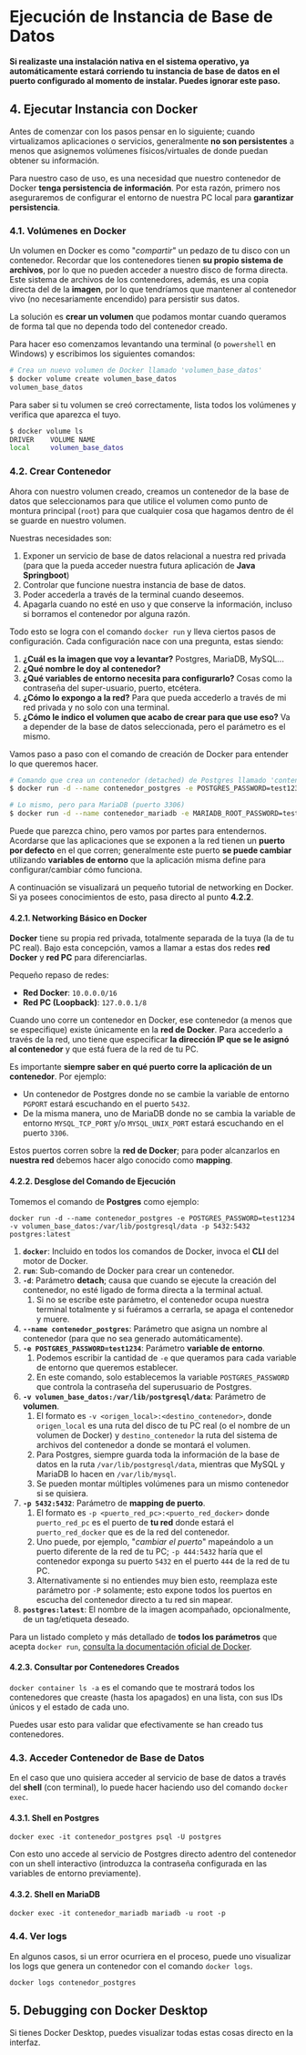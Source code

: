 # Ejecución de Instancia de Base de Datos
**Si realizaste una instalación nativa en el sistema operativo, ya automáticamente estará corriendo tu instancia de base de datos en el puerto configurado al momento de instalar. Puedes ignorar este paso.**

## 4. Ejecutar Instancia con Docker
Antes de comenzar con los pasos pensar en lo siguiente; cuando virtualizamos aplicaciones o servicios, generalmente **no son persistentes** a menos que asignemos volúmenes físicos/virtuales de donde puedan obtener su información.

Para nuestro caso de uso, es una necesidad que nuestro contenedor de Docker **tenga persistencia de información**. Por esta razón, primero nos aseguraremos de configurar el entorno de nuestra PC local para **garantizar persistencia**.

### 4.1. Volúmenes en Docker
Un volumen en Docker es como "*compartir*" un pedazo de tu disco con un contenedor. Recordar que los contenedores tienen **su propio sistema de archivos**, por lo que no pueden acceder a nuestro disco de forma directa. Este sistema de archivos de los contenedores, además, es una copia directa del de la **imagen**, por lo que tendríamos que mantener al contenedor vivo (no necesariamente encendido) para persistir sus datos.

La solución es **crear un volumen** que podamos montar cuando queramos de forma tal que no dependa todo del contenedor creado.

Para hacer eso comenzamos levantando una terminal (o `powershell` en Windows) y escribimos los siguientes comandos:

```bash
# Crea un nuevo volumen de Docker llamado 'volumen_base_datos'
$ docker volume create volumen_base_datos
volumen_base_datos
```

Para saber si tu volumen se creó correctamente, lista todos los volúmenes y verifica que aparezca el tuyo.

```bash
$ docker volume ls
DRIVER    VOLUME NAME
local     volumen_base_datos
```

### 4.2. Crear Contenedor
Ahora con nuestro volumen creado, creamos un contenedor de la base de datos que seleccionamos para que utilice el volumen como punto de montura principal (`root`) para que cualquier cosa que hagamos dentro de él se guarde en nuestro volumen.

Nuestras necesidades son:
1. Exponer un servicio de base de datos relacional a nuestra red privada (para que la pueda acceder nuestra futura aplicación de **Java Springboot**)
2. Controlar que funcione nuestra instancia de base de datos.
3. Poder accederla a través de la terminal cuando deseemos.
4. Apagarla cuando no esté en uso y que conserve la información, incluso si borramos el contenedor por alguna razón.

Todo esto se logra con el comando `docker run` y lleva ciertos pasos de configuración. Cada configuración nace con una pregunta, estas siendo:
1. **¿Cuál es la imagen que voy a levantar?** Postgres, MariaDB, MySQL...
2. **¿Qué nombre le doy al contenedor?**
3. **¿Qué variables de entorno necesita para configurarlo?** Cosas como la contraseña del super-usuario, puerto, etcétera.
4. **¿Cómo lo expongo a la red?** Para que pueda accederlo a través de mi red privada y no solo con una terminal.
5. **¿Cómo le indico el volumen que acabo de crear para que use eso?** Va a depender de la base de datos seleccionada, pero el parámetro es el mismo.

Vamos paso a paso con el comando de creación de Docker para entender lo que queremos hacer.
```bash
# Comando que crea un contenedor (detached) de Postgres llamado 'contenedor_postgres', expuesto a la red en el puerto 5432, montado al volumen 'volumen_base_datos' y configurado con variables de entorno específicas a Postgres para darle la contraseña por defecto del superusuario 'postgres' a 'test1234'.
$ docker run -d --name contenedor_postgres -e POSTGRES_PASSWORD=test1234 -v volumen_base_datos:/var/lib/postgresql/data -p 5432:5432 postgres:latest

# Lo mismo, pero para MariaDB (puerto 3306)
$ docker run -d --name contenedor_mariadb -e MARIADB_ROOT_PASSWORD=test1234 -v volumen_base_datos:/var/lib/mysql -p 3306:3306 mariadb:latest
```

Puede que parezca chino, pero vamos por partes para entendernos. Acordarse que las aplicaciones que se exponen a la red tienen un **puerto por defecto** en el que corren; generalmente este puerto **se puede cambiar** utilizando **variables de entorno** que la aplicación misma define para configurar/cambiar cómo funciona.

A continuación se visualizará un pequeño tutorial de networking en Docker. Si ya posees conocimientos de esto, pasa directo al punto **4.2.2**.

#### 4.2.1. Networking Básico en Docker
**Docker** tiene su propia red privada, totalmente separada de la tuya (la de tu PC real). Bajo esta concepción, vamos a llamar a estas dos redes **red Docker** y **red PC** para diferenciarlas.

Pequeño repaso de redes:
- **Red Docker**: `10.0.0.0/16`
- **Red PC (Loopback)**: `127.0.0.1/8`

Cuando uno corre un contenedor en Docker, ese contenedor (a menos que se especifique) existe únicamente en la **red de Docker**. Para accederlo a través de la red, uno tiene que especificar **la dirección IP que se le asignó al contenedor** y que está fuera de la red de tu PC.

Es importante **siempre saber en qué puerto corre la aplicación de un contenedor**. Por ejemplo:
- Un contenedor de Postgres donde no se cambie la variable de entorno `PGPORT` estará escuchando en el puerto `5432`.
- De la misma manera, uno de MariaDB donde no se cambia la variable de entorno `MYSQL_TCP_PORT` y/o `MYSQL_UNIX_PORT` estará escuchando en el puerto `3306`.

Estos puertos corren sobre la **red de Docker**; para poder alcanzarlos en **nuestra red** debemos hacer algo conocido como **mapping**.

#### 4.2.2. Desglose del Comando de Ejecución
Tomemos el comando de **Postgres** como ejemplo:

`docker run -d --name contenedor_postgres -e POSTGRES_PASSWORD=test1234 -v volumen_base_datos:/var/lib/postgresql/data -p 5432:5432 postgres:latest`
1. **`docker`**: Incluido en todos los comandos de Docker, invoca el **CLI** del motor de Docker.
2. **`run`**: Sub-comando de Docker para crear un contenedor.
3. **`-d`**: Parámetro **detach**; causa que cuando se ejecute la creación del contenedor, no esté ligado de forma directa a la terminal actual.
   1. Si no se escribe este parámetro, el contenedor ocupa nuestra terminal totalmente y si fuéramos a cerrarla, se apaga el contenedor y muere.
4. **`--name contenedor_postgres`**: Parámetro que asigna un nombre al contenedor (para que no sea generado automáticamente).
5. **`-e POSTGRES_PASSWORD=test1234`**: Parámetro **variable de entorno**.
   1. Podemos escribir la cantidad de `-e` que queramos para cada variable de entorno que queremos establecer.
   2. En este comando, solo establecemos la variable `POSTGRES_PASSWORD` que controla la contraseña del superusuario de Postgres.
6. **`-v volumen_base_datos:/var/lib/postgresql/data`**: Parámetro de **volumen**.
   1. El formato es `-v <origen_local>:<destino_contenedor>`, donde `origen_local` es una ruta del disco de tu PC real (o el nombre de un volumen de Docker) y `destino_contenedor` la ruta del sistema de archivos del contenedor a donde se montará el volumen.
   2. Para Postgres, siempre guarda toda la información de la base de datos en la ruta `/var/lib/postgresql/data`, mientras que MySQL y MariaDB lo hacen en `/var/lib/mysql`.
   3. Se pueden montar múltiples volúmenes para un mismo contenedor si se quisiera.
7. **`-p 5432:5432`**: Parámetro de **mapping de puerto**.
   1. El formato es `-p <puerto_red_pc>:<puerto_red_docker>` donde `puerto_red_pc` es el puerto de **tu red** donde estará el `puerto_red_docker` que es de la red del contenedor.
   2. Uno puede, por ejemplo, "*cambiar el puerto*" mapeándolo a un puerto diferente de la red de tu PC; `-p 444:5432` haría que el contenedor exponga su puerto `5432` en el puerto `444` de la red de tu PC.
   3. Alternativamente si no entiendes muy bien esto, reemplaza este parámetro por `-P` solamente; esto expone todos los puertos en escucha del contenedor directo a tu red sin mapear.
8. **`postgres:latest`**: El nombre de la imagen acompañado, opcionalmente, de un tag/etiqueta deseado.

Para un listado completo y más detallado de **todos los parámetros** que acepta `docker run`, [consulta la documentación oficial de Docker](https://docs.docker.com/reference/cli/docker/container/run/).

#### 4.2.3. Consultar por Contenedores Creados
`docker container ls -a` es el comando que te mostrará todos los contenedores que creaste (hasta los apagados) en una lista, con sus IDs únicos y el estado de cada uno.

Puedes usar esto para validar que efectivamente se han creado tus contenedores.

### 4.3. Acceder Contenedor de Base de Datos
En el caso que uno quisiera acceder al servicio de base de datos a través del **shell** (con terminal), lo puede hacer haciendo uso del comando `docker exec`.

#### 4.3.1. Shell en Postgres
`docker exec -it contenedor_postgres psql -U postgres`

Con esto uno accede al servicio de Postgres directo adentro del contenedor con un shell interactivo (introduzca la contraseña configurada en las variables de entorno previamente).

#### 4.3.2. Shell en MariaDB
`docker exec -it contenedor_mariadb mariadb -u root -p`

### 4.4. Ver logs
En algunos casos, si un error ocurriera en el proceso, puede uno visualizar los logs que genera un contenedor con el comando `docker logs`.

`docker logs contenedor_postgres`

## 5. Debugging con Docker Desktop
Si tienes Docker Desktop, puedes visualizar todas estas cosas directo en la interfaz.